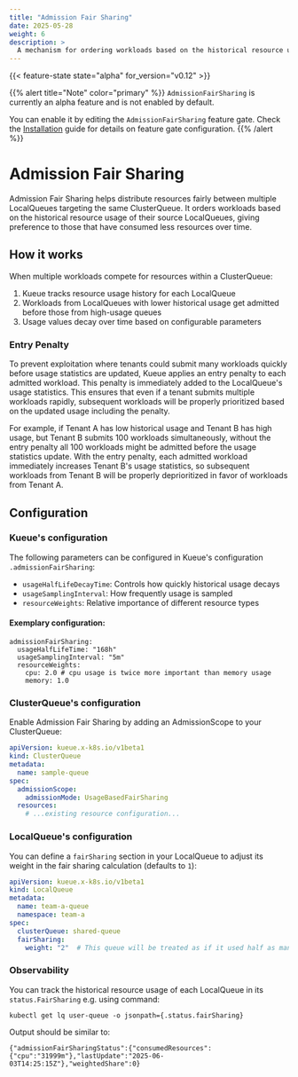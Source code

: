 ```yaml
---
title: "Admission Fair Sharing"
date: 2025-05-28
weight: 6
description: >
  A mechanism for ordering workloads based on the historical resource usage of their source LocalQueues, giving preference to those that have consumed fewer resources over time.
---
```


{{< feature-state state="alpha" for_version="v0.12" >}}

{{% alert title="Note" color="primary" %}}
`AdmissionFairSharing` is currently an alpha feature and is not enabled by default.

You can enable it by editing the `AdmissionFairSharing` feature gate. Check the [Installation](/docs/installation/#change-the-feature-gates-configuration) guide for details on feature gate configuration.
{{% /alert %}}


# Admission Fair Sharing

Admission Fair Sharing helps distribute resources fairly between multiple LocalQueues targeting the same ClusterQueue. It orders workloads based on the historical resource usage of their source LocalQueues, giving preference to those that have consumed less resources over time.

## How it works

When multiple workloads compete for resources within a ClusterQueue:

1. Kueue tracks resource usage history for each LocalQueue
2. Workloads from LocalQueues with lower historical usage get admitted before those from high-usage queues
3. Usage values decay over time based on configurable parameters

### Entry Penalty

To prevent exploitation where tenants could submit many workloads quickly before usage statistics are updated, Kueue applies an entry penalty to each admitted workload. This penalty is immediately added to the LocalQueue's usage statistics. This ensures that even if a tenant submits multiple workloads rapidly, subsequent workloads will be properly prioritized based on the updated usage including the penalty.

For example, if Tenant A has low historical usage and Tenant B has high usage, but Tenant B submits 100 workloads simultaneously, without the entry penalty all 100 workloads might be admitted before the usage statistics update. With the entry penalty, each admitted workload immediately increases Tenant B's usage statistics, so subsequent workloads from Tenant B will be properly deprioritized in favor of workloads from Tenant A.

## Configuration

### Kueue's configuration

The following parameters can be configured in Kueue's configuration `.admissionFairSharing`:

- `usageHalfLifeDecayTime`: Controls how quickly historical usage decays
- `usageSamplingInterval`: How frequently usage is sampled
- `resourceWeights`: Relative importance of different resource types

#### Exemplary configuration:

```
admissionFairSharing:
  usageHalfLifeTime: "168h"
  usageSamplingInterval: "5m"
  resourceWeights:
    cpu: 2.0 # cpu usage is twice more important than memory usage
    memory: 1.0
```

### ClusterQueue's configuration

Enable Admission Fair Sharing by adding an AdmissionScope to your ClusterQueue:

```yaml
apiVersion: kueue.x-k8s.io/v1beta1
kind: ClusterQueue
metadata:
  name: sample-queue
spec:
  admissionScope:
    admissionMode: UsageBasedFairSharing
  resources:
    # ...existing resource configuration...
```

### LocalQueue's configuration

You can define a `fairSharing` section in your LocalQueue to adjust its weight in the fair sharing calculation (defaults to `1`):

```yaml
apiVersion: kueue.x-k8s.io/v1beta1
kind: LocalQueue
metadata:
  name: team-a-queue
  namespace: team-a
spec:
  clusterQueue: shared-queue
  fairSharing:
    weight: "2"  # This queue will be treated as if it used half as many resources
```

### Observability

You can track the historical resource usage of each LocalQueue in its `status.FairSharing` e.g. using command:
```
kubectl get lq user-queue -o jsonpath={.status.fairSharing}
```

Output should be similar to:

```
{"admissionFairSharingStatus":{"consumedResources":{"cpu":"31999m"},"lastUpdate":"2025-06-03T14:25:15Z"},"weightedShare":0}
```